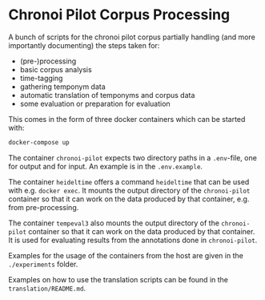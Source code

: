 
# Chronoi Pilot Corpus Processing

A bunch of scripts for the chronoi pilot corpus partially handling (and more importantly documenting) the steps taken for:
 
 * (pre-)processing
 * basic corpus analysis
 * time-tagging
 * gathering temponym data
 * automatic translation of temponyms and corpus data
 * some evaluation or preparation for evaluation

This comes in the form of three docker containers which can be started with:

```bash
docker-compose up
```

The container `chronoi-pilot` expects two directory paths in a `.env`-file, one for output and for input. An example is in the `.env.example`.

The container `heideltime` offers a command `heideltime` that can be used with e.g. `docker exec`. It mounts the output directory of the `chronoi-pilot` container so that it can work on the data produced by that container, e.g. from pre-processing.

The container `tempeval3` also mounts the output directory of the `chronoi-pilot` container so that it can work on the data produced by that container. It is used for evaluating results from the annotations done in `chronoi-pilot`.

Examples for the usage of the containers from the host are given in the `./experiments` folder.

Examples on how to use the translation scripts can be found in the `translation/README.md`.
